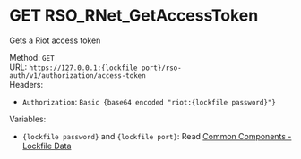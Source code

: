 <!-- This file is automatically generated! Do not edit it directly! See https://github.com/techchrism/valorant-api-docs/blob/trunk/contributing.md for more information. -->

# GET RSO_RNet_GetAccessToken

Gets a Riot access token  


Method: `GET`  
URL: `https://127.0.0.1:{lockfile port}/rso-auth/v1/authorization/access-token`  
Headers:
 - `Authorization`: `Basic {base64 encoded "riot:{lockfile password}"}`

Variables:
 - `{lockfile password}` and `{lockfile port}`: Read [Common Components - Lockfile Data](../common-components.md#lockfile-data)

